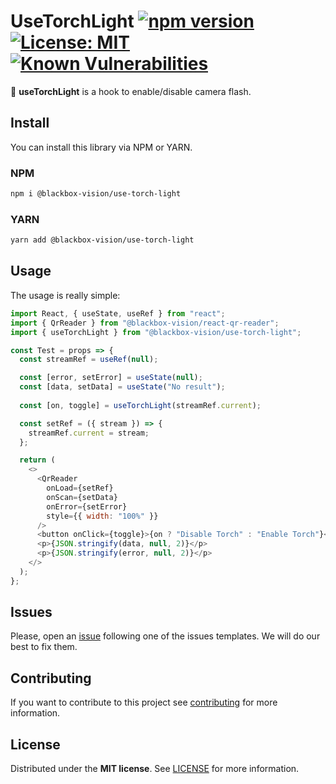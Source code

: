 # UseTorchLight [![npm version](https://badge.fury.io/js/%40blackbox-vision%2Fuse-torch-light.svg)](https://badge.fury.io/js/%40blackbox-vision%2Fuse-torch-light) [![License: MIT](https://img.shields.io/badge/License-MIT-brightgreen.svg)](https://opensource.org/licenses/MIT) [![Known Vulnerabilities](https://snyk.io/test/github/blackboxvision/use-torch-light/badge.svg)](https://snyk.io/test/github/blackboxvision/use-torch-light)

🔦 **useTorchLight** is a hook to enable/disable camera flash.

## Install

You can install this library via NPM or YARN.

### NPM

```bash
npm i @blackbox-vision/use-torch-light
```

### YARN

```bash
yarn add @blackbox-vision/use-torch-light
```

## Usage

The usage is really simple:

```javascript
import React, { useState, useRef } from "react";
import { QrReader } from "@blackbox-vision/react-qr-reader";
import { useTorchLight } from "@blackbox-vision/use-torch-light";

const Test = props => {
  const streamRef = useRef(null);

  const [error, setError] = useState(null);
  const [data, setData] = useState("No result");
  
  const [on, toggle] = useTorchLight(streamRef.current);

  const setRef = ({ stream }) => {
    streamRef.current = stream;
  };

  return (
    <>
      <QrReader
        onLoad={setRef}
        onScan={setData}
        onError={setError}
        style={{ width: "100%" }}
      />
      <button onClick={toggle}>{on ? "Disable Torch" : "Enable Torch"}</button>
      <p>{JSON.stringify(data, null, 2)}</p>
      <p>{JSON.stringify(error, null, 2)}</p>
    </>
  );
};
```

## Issues

Please, open an [issue](https://github.com/BlackBoxVision/use-torch-light/issues) following one of the issues templates. We will do our best to fix them.

## Contributing

If you want to contribute to this project see [contributing](https://github.com/BlackBoxVision/use-torch-light/blob/master/CONTRIBUTING.md) for more information.

## License

Distributed under the **MIT license**. See [LICENSE](https://github.com/BlackBoxVision/use-torch-light/blob/master/LICENSE) for more information.
